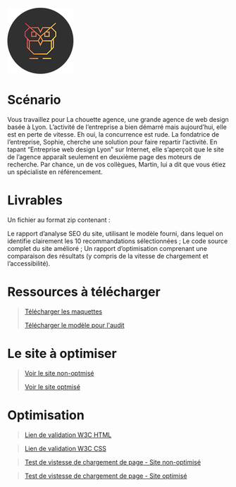 ![Logo La chouette agence](./img/logo.png)

# Scénario

Vous travaillez pour La chouette agence, une grande agence de web design basée à Lyon. L’activité de l’entreprise a bien démarré mais aujourd’hui, elle est en perte de vitesse. Eh oui, la concurrence est rude. La fondatrice de l’entreprise, Sophie, cherche une solution pour faire repartir l’activité. En tapant “Entreprise web design Lyon” sur Internet, elle s’aperçoit que le site de l’agence apparaît seulement en deuxième page des moteurs de recherche. Par chance, un de vos collègues, Martin, lui a dit que vous étiez un spécialiste en référencement.

  
# Livrables

Un fichier au format zip contenant : 

Le rapport d’analyse SEO du site, utilisant le modèle fourni, dans lequel on identifie clairement les 10 recommandations sélectionnées ;
Le code source complet du site amélioré ;
Un rapport d’optimisation comprenant une comparaison des résultats (y compris de la vitesse de chargement et l’accessibilité).

# Ressources à télécharger

> [Télécharger les maquettes](https://s3-eu-west-1.amazonaws.com/course.oc-static.com/projects/GEN_integrateur_web_P4/Starting+website.zip)
> 
> [Télécharger le modèle pour l'audit](https://s3-eu-west-1.amazonaws.com/course.oc-static.com/projects/DW_P4/Mode%CC%80le-audit-SEO.xlsx)

# Le site à optimiser 

> [Voir le site non-optmisé](#)
> 
> [Voir le site optmisé](https://bouddhiweb.github.io/MagalieYa-chee-chan_4_18052021/)

# Optimisation 

> [Lien de validation W3C HTML](https://validator.w3.org/nu/?doc=https%3A%2F%2Fbouddhiweb.github.io%2FMagalieYa-chee-chan_4_18052021%2F)

> [Lien de validation W3C CSS](https://jigsaw.w3.org/css-validator/validator?uri=https%3A%2F%2Fbouddhiweb.github.io%2FMagalieYa-chee-chan_4_18052021%2F&profile=css3svg&usermedium=all&warning=1&vextwarning=&lang=fr)

> [Test de vistesse de chargement de page - Site non-optimisé](https://tools.pingdom.com/#5e6ba28871c00000)

> [Test de vistesse de chargement de page - Site optimisé](https://tools.pingdom.com/#5e6b8535f3400000)
